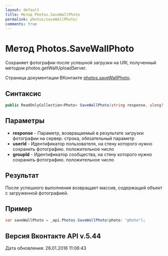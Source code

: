 ```yaml
---
layout: default
title: Метод Photos.SaveWallPhoto
permalink: photos/saveWallPhoto/
comments: true
---
```

# Метод Photos.SaveWallPhoto
Сохраняет фотографии после успешной загрузки на URI, полученный методом photos.getWallUploadServer.

Страница документации ВКонтакте [photos.saveWallPhoto](https://vk.com/dev/photos.saveWallPhoto).

## Синтаксис
``` csharp
public ReadOnlyCollection<Photo> SaveWallPhoto(string response, ulong? userId = null, ulong? groupId = null)
```

## Параметры
+ **response** - Параметр, возвращаемый в результате загрузки фотографии на сервер. строка, обязательный параметр
+ **userId** - Идентификатор пользователя, на стену которого нужно сохранить фотографию. положительное число
+ **groupId** - Идентификатор сообщества, на стену которого нужно сохранить фотографию. положительное число

## Результат
После успешного выполнения возвращает массив, содержащий объект с загруженной фотографией.

## Пример
``` csharp
var saveWallPhoto = _api.Photos.SaveWallPhoto(photo: "photo");
```

## Версия Вконтакте API v.5.44
Дата обновления: 26.01.2016 11:06:43
